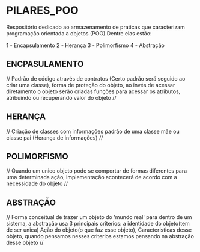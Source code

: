 # PILARES_POO

Respositório dedicado ao armazenamento de praticas que caracterizam programação orientada a objetos (POO)
Dentre elas estão:

1 - Encapsulamento
2 - Herança
3 - Polimorfismo
4 - Abstração

## ENCPASULAMENTO
   // Padrão de código através de contratos (Certo padrão será seguido ao criar uma classe), 
    forma de proteção do objeto, ao invés de acessar diretamento o objeto serão 
    criadas funções para acessar os atributos, atribuindo ou recuperando valor do objeto //

## HERANÇA 
   //  Criação de classes com informações padrão de uma classe mãe ou classe pai (Herança de informações) //

## POLIMORFISMO
   //  Quando um unico objeto pode se comportar de formas diferentes para uma determinada ação, 
       implementação acontecerá de acordo com a necessidade do objeto //

## ABSTRAÇÃO 
   //  Forma conceitual de trazer um objeto do 'mundo real' para dentro de um sistema, a 
       abstração usa 3 principais criterios: a identidade do objeto(tem de ser unica) 
       Ação do objeto(o que faz esse objeto), Caracteristicas desse objeto, quando pensamos nesses criterios
       estamos pensando na abstração desse objeto // 



